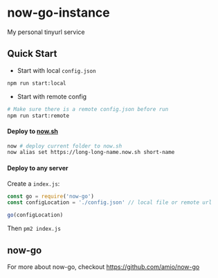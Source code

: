 # now-go-instance

My personal tinyurl service

## Quick Start

- Start with local `config.json`
```bash
npm run start:local
```

- Start with remote config
```bash
# Make sure there is a remote config.json before run
npm run start:remote
```

#### Deploy to [now.sh](https://now.sh)
```bash
now # deploy current folder to now.sh
now alias set https://long-long-name.now.sh short-name
```

#### Deploy to any server

Create a `index.js`:  

```javascript
const go = require('now-go')
const configLocation = './config.json' // local file or remote url

go(configLocation)
```

Then `pm2 index.js`

## now-go

For more about now-go, checkout https://github.com/amio/now-go
